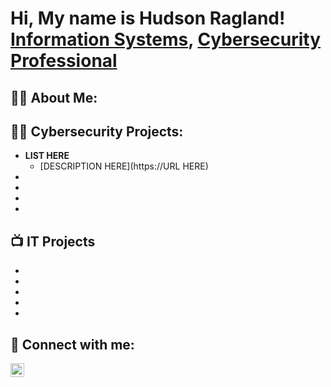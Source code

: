 <h1>Hi, My name is Hudson Ragland! <br/><a href="https://github.com/Hudsonragland">Information Systems</a>, <a href="https://www.linkedin.com/in/hudsonragland03/">Cybersecurity Professional</a>

<h2>👨‍💻 About Me:</h2>
<h2>👨‍💻 Cybersecurity Projects:</h2>

- <b> LIST HERE </b>
  - [DESCRIPTION HERE](https://URL HERE)
-
-
-
-

<h2>📺 IT Projects</h2>

- 
- 
- 
- 
- 

<h2> 🤳 Connect with me:</h2>


[<img align="left" alt="JoshMadakor | LinkedIn" width="22px" src="https://cdn.jsdelivr.net/npm/simple-icons@v3/icons/linkedin.svg" />][linkedin]


[linkedin]: https://linkedin.com/in/hudsonragland03

<!--
**Hudsonragland/Hudsonragland1** is a ✨ _special_ ✨ repository because its `README.md` (this file) appears on your GitHub profile.

Here are some ideas to get you started:

- 🔭 I’m currently working on ...
- 🌱 I’m currently learning ...
- 👯 I’m looking to collaborate on ...
- 🤔 I’m looking for help with ...
- 💬 Ask me about ...
- 📫 How to reach me: ...
- 😄 Pronouns: ...
- ⚡ Fun fact: ...
-->
